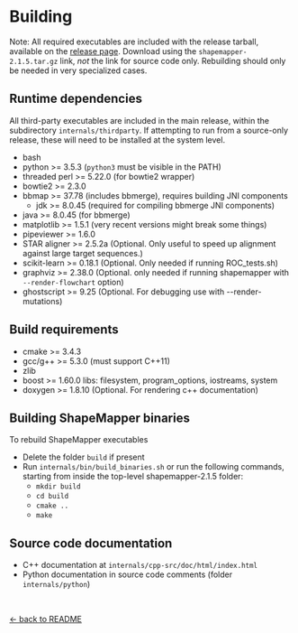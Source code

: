 <!---
NOTE:
If you're reading this, instead try opening README.html in a web browser 
or view this file from within the github repository website.

This is a github-flavored markdown file not meant to be easily readable.
-->

Building
========

Note: All required executables are included with the release tarball,
available on the [release page](https://github.com/Weeks-UNC/shapemapper2/releases).
Download using the `shapemapper-2.1.5.tar.gz` link, _not_ the link for source code only.
Rebuilding should only be needed in very specialized cases.

Runtime dependencies
--------------------
All third-party executables are included in the main release, within
the subdirectory `internals/thirdparty`. If attempting to run from a
source-only release, these will need to be installed at the system level.

- bash
- python >= 3.5.3 (`python3` must be visible in the PATH)
- threaded perl >= 5.22.0 (for bowtie2 wrapper)
- bowtie2 >= 2.3.0
- bbmap >= 37.78 (includes bbmerge), requires building JNI components
    - jdk >= 8.0.45 (required for compiling bbmerge JNI components)
- java >= 8.0.45 (for bbmerge)
- matplotlib >= 1.5.1 (very recent versions might break some things)
- pipeviewer >= 1.6.0
- STAR aligner >= 2.5.2a (Optional. Only useful to speed up alignment against
  large target sequences.)
- scikit-learn >= 0.18.1 (Optional. Only needed if running ROC_tests.sh)
- graphviz >= 2.38.0 (Optional. only needed if running shapemapper with
  `--render-flowchart` option)
- ghostscript >= 9.25 (Optional. For debugging use with --render-mutations)

Build requirements
------------------

- cmake >= 3.4.3
- gcc/g++ >= 5.3.0 (must support C++11)
- zlib
- boost >= 1.60.0 libs: filesystem, program_options, iostreams, system
- doxygen >= 1.8.10 (Optional. For rendering c++ documentation)

Building ShapeMapper binaries
-----------------------------

To rebuild ShapeMapper executables

- Delete the folder `build` if present
- Run `internals/bin/build_binaries.sh` or run the following commands,
  starting from inside the top-level shapemapper-2.1.5 folder:
    - `mkdir build`
    - `cd build`
    - `cmake ..`
    - `make`

Source code documentation
-------------------------

- C++ documentation at `internals/cpp-src/doc/html/index.html`
- Python documentation in source code comments (folder `internals/python`)

&nbsp;&nbsp;&nbsp;&nbsp;

[← back to README](../README_RAW.md)
